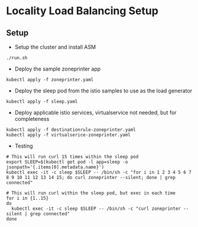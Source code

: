 # Locality Load Balancing Setup 

## Setup
* Setup the cluster and install ASM
```
./run.sh
```

* Deploy the sample zoneprinter app
```
kubectl apply -f zoneprinter.yaml
```

* Deploy the sleep pod from the istio samples to use as the load generator
```
kubectl apply -f sleep.yaml
```

* Deploy applicable istio services, virtualservice not needed, but for completeness
```
kubectl apply -f destinationrule-zoneprinter.yaml
kubectl apply -f virtualserice-zoneprinter.yaml
```

* Testing
```
# This will run curl 15 times within the sleep pod
export SLEEP=$(kubectl get pod -l app=sleep -o jsonpath='{.items[0].metadata.name}')
kubectl exec -it -c sleep $SLEEP -- /bin/sh -c "for i in 1 2 3 4 5 6 7 8 9 10 11 12 13 14 15; do curl zoneprinter --silent; done | grep connected"

# This will run curl within the sleep pod, but exec in each time
for i in {1..15}
do 
  kubectl exec -it -c sleep $SLEEP -- /bin/sh -c "curl zoneprinter --silent | grep connected"
done
```